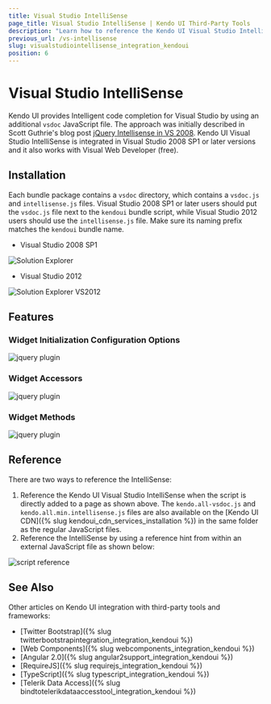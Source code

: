 ```yaml
---
title: Visual Studio IntelliSense
page_title: Visual Studio IntelliSense | Kendo UI Third-Party Tools
description: "Learn how to reference the Kendo UI Visual Studio IntelliSense by using an additional vsdoc or IntelliSense JavaScript file."
previous_url: /vs-intellisense
slug: visualstudiointellisense_integration_kendoui
position: 6
---
```


# Visual Studio IntelliSense

Kendo UI provides Intelligent code completion for Visual Studio by using an additional `vsdoc` JavaScript file. The approach was initially described in Scott Guthrie's blog post [jQuery Intellisense in VS 2008](http://weblogs.asp.net/scottgu/archive/2008/11/21/jquery-intellisense-in-vs-2008.aspx). Kendo UI Visual Studio IntelliSense is integrated in Visual Studio 2008 SP1 or later versions and it also works with Visual Web Developer (free).

## Installation

Each bundle package contains a `vsdoc` directory, which contains a `vsdoc.js` and `intellisense.js` files. Visual Studio 2008 SP1 or later users should put the `vsdoc.js` file next to the `kendoui` bundle script, while Visual Studio 2012 users should use the `intellisense.js` file. Make sure its naming prefix matches the `kendoui` bundle name.

- Visual Studio 2008 SP1

![Solution Explorer](/images/vsdoc/solution-explorer.png)

- Visual Studio 2012

![Solution Explorer VS2012](/images/vsdoc/solution-explorer-vs2012.png)

## Features

### Widget Initialization Configuration Options

![jquery plugin](/images/vsdoc/jquery-plugin.png)

### Widget Accessors

![jquery plugin](/images/vsdoc/jquery-accessor.png)

### Widget Methods

![jquery plugin](/images/vsdoc/widget-method.png)

## Reference

There are two ways to reference the IntelliSense:

1. Reference the Kendo UI Visual Studio IntelliSense when the script is directly added to a page as shown above. The `kendo.all-vsdoc.js` and `kendo.all.min.intellisense.js` files are also available on the [Kendo UI CDN]({% slug kendoui_cdn_services_installation %}) in the same folder as the regular JavaScript files.
1. Reference the IntelliSense by using a reference hint from within an external JavaScript file as shown below:

![script reference](/images/vsdoc/js-reference.png)

## See Also

Other articles on Kendo UI integration with third-party tools and frameworks:

* [Twitter Bootstrap]({% slug twitterbootstrapintegration_integration_kendoui %})
* [Web Components]({% slug webcomponents_integration_kendoui %})
* [Angular 2.0]({% slug angular2support_integration_kendoui %})
* [RequireJS]({% slug requirejs_integration_kendoui %})
* [TypeScript]({% slug typescript_integration_kendoui %})
* [Telerik Data Access]({% slug bindtotelerikdataaccesstool_integration_kendoui %})
